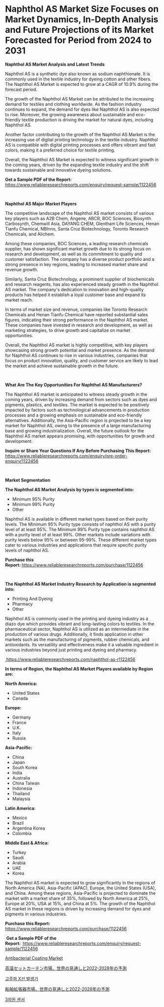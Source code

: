 <p><h1>Naphthol AS Market Size Focuses on Market Dynamics, In-Depth Analysis and Future Projections of its Market Forecasted for Period from 2024 to 2031</h1></p><p><strong>Naphthol AS Market Analysis and Latest Trends</strong></p>
<p><p>Naphthol AS is a synthetic dye also known as sodium naphthionate. It is commonly used in the textile industry for dyeing cotton and other fibers. The Naphthol AS Market is expected to grow at a CAGR of 10.9% during the forecast period. </p><p>The growth of the Naphthol AS Market can be attributed to the increasing demand for textiles and clothing worldwide. As the fashion industry continues to expand, the demand for dyes like Naphthol AS is also expected to rise. Moreover, the growing awareness about sustainable and eco-friendly textile production is driving the market for natural dyes, including Naphthol AS.</p><p>Another factor contributing to the growth of the Naphthol AS Market is the increasing use of digital printing technology in the textile industry. Naphthol AS is compatible with digital printing processes and offers vibrant and fast colors, making it a preferred choice for textile printing.</p><p>Overall, the Naphthol AS Market is expected to witness significant growth in the coming years, driven by the expanding textile industry and the shift towards sustainable and innovative dyeing solutions.</p></p>
<p><strong>Get a Sample PDF of the Report:&nbsp;</strong> <a href="https://www.reliableresearchreports.com/enquiry/request-sample/1122456">https://www.reliableresearchreports.com/enquiry/request-sample/1122456</a></p>
<p>&nbsp;</p>
<p><strong>Naphthol AS Major Market Players</strong></p>
<p><p>The competitive landscape of the Naphthol AS market consists of various key players such as A2B Chem, Angene, ABCR, BOC Sciences, Biosynth Carbosynth, Chemwill Asia, DAYANG CHEM, Glentham Life Sciences, Henan Tianfu Chemical, NBInno, Santa Cruz Biotechnology, Toronto Research Chemicals, and Alichem. </p><p>Among these companies, BOC Sciences, a leading research chemicals supplier, has shown significant market growth due to its strong focus on research and development, as well as its commitment to quality and customer satisfaction. The company has a diverse product portfolio and a strong presence in key regions, leading to increased market share and revenue growth.</p><p>Similarly, Santa Cruz Biotechnology, a prominent supplier of biochemicals and research reagents, has also experienced steady growth in the Naphthol AS market. The company's dedication to innovation and high-quality products has helped it establish a loyal customer base and expand its market reach.</p><p>In terms of market size and revenue, companies like Toronto Research Chemicals and Henan Tianfu Chemical have reported substantial sales figures, indicating their strong performance in the Naphthol AS market. These companies have invested in research and development, as well as marketing strategies, to drive growth and capitalize on market opportunities.</p><p>Overall, the Naphthol AS market is highly competitive, with key players showcasing strong growth potential and market presence. As the demand for Naphthol AS continues to rise in various industries, companies that focus on product innovation, quality, and customer service are likely to lead the market and achieve sustainable growth in the future.</p></p>
<p>&nbsp;</p>
<p><strong>What Are The Key Opportunities For Naphthol AS Manufacturers?</strong></p>
<p><p>The Naphthol AS market is anticipated to witness steady growth in the coming years, driven by increasing demand from sectors such as dyes and pigments, plastics, and textiles. The market is expected to be positively impacted by factors such as technological advancements in production processes and a growing emphasis on sustainable and eco-friendly alternatives. Additionally, the Asia-Pacific region is projected to be a key market for Naphthol AS, owing to the presence of a large manufacturing base and growing industrialization. Overall, the future outlook for the Naphthol AS market appears promising, with opportunities for growth and development.</p></p>
<p><strong>Inquire or Share Your Questions If Any Before Purchasing This Report:</strong> <a href="https://www.reliableresearchreports.com/enquiry/pre-order-enquiry/1122456">https://www.reliableresearchreports.com/enquiry/pre-order-enquiry/1122456</a></p>
<p>&nbsp;</p>
<p><strong>Market Segmentation</strong></p>
<p><strong>The Naphthol AS Market Analysis by types is segmented into:</strong></p>
<p><ul><li>Minimum 95% Purity</li><li>Minimum 99% Purity</li><li>Other</li></ul></p>
<p><p>Naphthol AS is available in different market types based on their purity levels. The Minimum 95% Purity type consists of naphthol AS with a purity level of at least 95%. The Minimum 99% Purity type contains naphthol AS with a purity level of at least 99%. Other markets include variations with purity levels below 95% or between 95-99%. These different market types cater to various industries and applications that require specific purity levels of naphthol AS.</p></p>
<p><strong>Purchase this Report:&nbsp;</strong><a href="https://www.reliableresearchreports.com/purchase/1122456">https://www.reliableresearchreports.com/purchase/1122456</a></p>
<p>&nbsp;</p>
<p><strong>The Naphthol AS Market Industry Research by Application is segmented into:</strong></p>
<p><ul><li>Printing And Dyeing</li><li>Pharmacy</li><li>Other</li></ul></p>
<p><p>Naphthol AS is commonly used in the printing and dyeing industry as a diazo dye which provides vibrant and long-lasting colors to textiles. In the pharmaceutical sector, Naphthol AS is utilized as an intermediate in the production of various drugs. Additionally, it finds application in other markets such as the manufacturing of pigments, rubber chemicals, and antioxidants. Its versatility and effectiveness make it a valuable ingredient in various industries beyond just printing and dyeing and pharmacy.</p></p>
<p><a href="https://www.reliableresearchreports.com/naphthol-as-r1122456">&nbsp;https://www.reliableresearchreports.com/naphthol-as-r1122456</a></p>
<p><strong>In terms of Region, the Naphthol AS Market Players available by Region are:</strong></p>
<p>
    <p> <strong> North America: </strong>
        <ul>
            <li>United States</li>
            <li>Canada</li>
        </ul>
        </p> 
    <p> <strong> Europe: </strong>
        <ul>
            <li>Germany</li>
            <li>France</li>
            <li>U.K.</li>
            <li>Italy</li>
            <li>Russia</li>
        </ul>
        </p> 
    <p> <strong> Asia-Pacific: </strong>
        <ul>
            <li>China</li>
            <li>Japan</li>
            <li>South Korea</li>
            <li>India</li>
            <li>Australia</li>
            <li>China Taiwan</li>
            <li>Indonesia</li>
            <li>Thailand</li>
            <li>Malaysia</li>
        </ul>
        </p> 
    <p> <strong> Latin America: </strong>
        <ul>
            <li>Mexico</li>
            <li>Brazil</li>
            <li>Argentina Korea</li>
            <li>Colombia</li>
        </ul>
        </p> 
    <p> <strong> Middle East & Africa: </strong>
        <ul>
            <li>Turkey</li>
            <li>Saudi</li>
            <li>Arabia</li>
            <li>UAE</li>
            <li>Korea</li>
        </ul>
    </p>
    </p>
<p><p>The Naphthol AS market is expected to grow significantly in the regions of North America (NA), Asia-Pacific (APAC), Europe, the United States (USA), and China. Among these regions, Asia-Pacific is projected to dominate the market with a market share of 35%, followed by North America at 25%, Europe at 20%, USA at 15%, and China at 5%. The growth of the Naphthol AS market in these regions is driven by increasing demand for dyes and pigments in various industries.</p></p>
<p><strong>Purchase this Report: </strong><a href="https://www.reliableresearchreports.com/purchase/1122456">https://www.reliableresearchreports.com/purchase/1122456</a></p>
<p>&nbsp;<strong>Get a Sample PDF of the Report:&nbsp;&nbsp;</strong><a href="https://www.reliableresearchreports.com/enquiry/request-sample/1122456">https://www.reliableresearchreports.com/enquiry/request-sample/1122456</a></p>
<p><strong></strong></p>
<p><p><a href="https://github.com/marthawweekle/Market-Research-Report-List-1/blob/main/antibacterial-coating-market.md">Antibacterial Coating Market</a></p><p><a href="https://medium.com/@hudsondeverick/%E3%82%B0%E3%83%AD%E3%83%BC%E3%83%90%E3%83%AB%E9%AB%98%E6%B8%A9%E8%A8%AD%E5%AE%9A%E3%82%AB%E3%83%BC%E3%83%86%E3%83%B3%E5%B8%82%E5%A0%B4-%E3%82%B0%E3%83%AD%E3%83%BC%E3%83%90%E3%83%AB%E5%B1%95%E6%9C%9B%E3%81%A82022-2028%E5%B9%B4%E3%81%AE%E4%BA%88%E6%B8%AC%E5%B8%82%E5%A0%B4%E3%81%AF-2024%E5%B9%B4%E3%81%8B%E3%82%892031%E5%B9%B4%E3%81%BE%E3%81%A7%E3%81%AE%E6%9C%9F%E9%96%93%E3%81%AB%E5%B9%B4%E9%96%93%E5%B9%B3%E5%9D%87%E6%88%90%E9%95%B7%E7%8E%87-%E3%81%A7%E6%88%90%E9%95%B7%E3%81%99%E3%82%8B%E3%81%A8%E4%BA%88%E6%B8%AC%E3%81%95%E3%82%8C%E3%81%A6%E3%81%84%E3%81%BE%E3%81%99-2d3431867f05">高温セットカーテン市場、世界の見通しと2022-2028年の予測</a></p><p><a href="https://medium.com/@jadenraynor/%EA%B3%A0%EC%A3%BC%ED%8C%8C-%EC%97%91%EC%8A%A4%EB%A0%88%EC%9D%B4-%EB%B0%9C%EC%83%9D%EA%B8%B0-%EC%82%B0%EC%97%85%EC%97%90-%EB%8C%80%ED%95%9C-%ED%86%B5%EC%B0%B0-2031%EB%85%84%EA%B9%8C%EC%A7%80%EC%9D%98-%EC%8B%9C%EC%9E%A5-%EC%9E%AC%EC%A0%95-%EC%83%81%ED%83%9C-%EC%8B%9C%EC%9E%A5-%EA%B7%9C%EB%AA%A8-%EB%B0%8F-%EC%88%98%EC%9D%B5-%EB%B6%84%EC%84%9D-8f929225a743">고주파 X선 발생기</a></p><p><a href="https://medium.com/@hudsondeverick/%E8%A1%80%E7%AE%A1%E6%8B%A1%E5%BC%B5%E5%99%A8%E5%B8%82%E5%A0%B4-%E4%B8%96%E7%95%8C%E5%B1%95%E6%9C%9B%E3%81%A82022%E5%B9%B4%E3%81%8B%E3%82%892028%E5%B9%B4%E3%81%BE%E3%81%A7%E3%81%AE%E4%BA%88%E6%B8%AC%E3%81%AB%E3%81%A4%E3%81%84%E3%81%A62024%E5%B9%B4%E3%81%8B%E3%82%892031%E5%B9%B4%E3%81%AE%E5%B8%82%E5%A0%B4%E6%88%90%E9%95%B7%E8%A6%8B%E9%80%9A%E3%81%97-%E3%81%8A%E3%82%88%E3%81%B3%E5%B8%82%E5%A0%B4%E3%81%AE%E5%8B%95%E5%90%91%E5%88%86%E6%9E%90-%E5%BF%9C%E7%94%A8-%E5%9C%B0%E5%9F%9F%E5%B1%95%E6%9C%9B-%E5%8F%8E%E7%9B%8A%E3%81%AB%E3%82%88%E3%82%8B-%E3%81%AEcagr%E3%81%A7%E3%81%AE%E6%8E%A8%E5%AE%9A-17ae2a0d2016">船舶拡張器市場、世界の見通しと2022-2028年の予測</a></p><p><a href="https://medium.com/@jadenraynor/3d-%EC%84%BC%EC%84%9C-%EC%8B%9C%EC%9E%A5%EC%9D%98-%EC%8B%A0%ED%9D%A5-%EC%B6%94%EC%84%B8-%EB%B0%8F-2024%EB%85%84%EB%B6%80%ED%84%B0-2031%EB%85%84%EA%B9%8C%EC%A7%80%EC%9D%98-%EB%AF%B8%EB%9E%98-%EC%A0%84%EB%A7%9D-659bf63edd9c">3차원 센서</a></p></p>